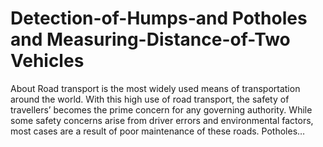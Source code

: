 ﻿# Detection-of-Humps-and Potholes and Measuring-Distance-of-Two Vehicles
About
Road transport is the most widely used means of transportation around the world. With this high use of road transport, the safety of travellers’ becomes the prime concern for any governing authority. While some safety concerns arise from driver errors and environmental factors, most cases are a result of poor maintenance of these roads. Potholes…
